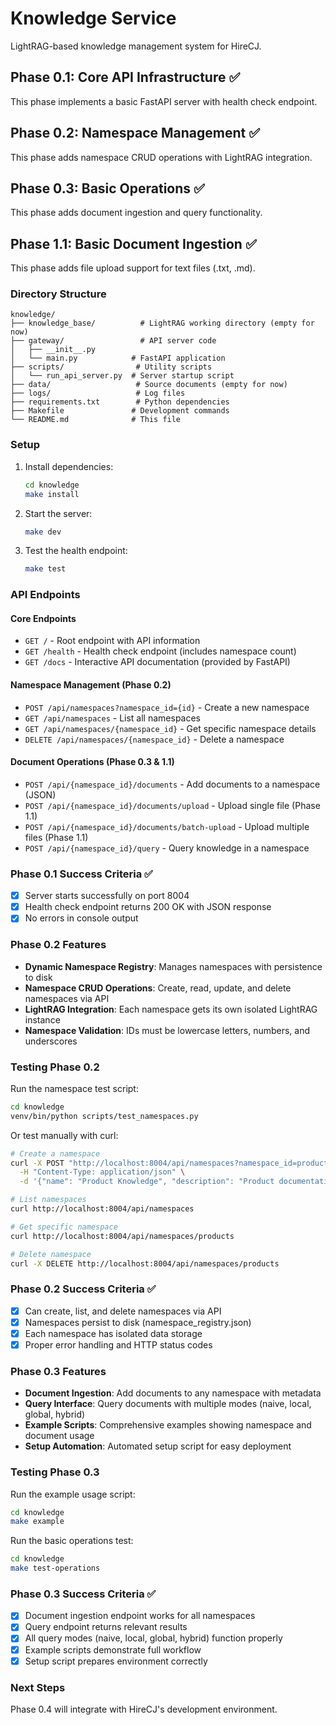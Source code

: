 # Knowledge Service

LightRAG-based knowledge management system for HireCJ.

## Phase 0.1: Core API Infrastructure ✅

This phase implements a basic FastAPI server with health check endpoint.

## Phase 0.2: Namespace Management ✅

This phase adds namespace CRUD operations with LightRAG integration.

## Phase 0.3: Basic Operations ✅

This phase adds document ingestion and query functionality.

## Phase 1.1: Basic Document Ingestion ✅

This phase adds file upload support for text files (.txt, .md).

### Directory Structure

```
knowledge/
├── knowledge_base/          # LightRAG working directory (empty for now)
├── gateway/                 # API server code
│   ├── __init__.py
│   └── main.py            # FastAPI application  
├── scripts/                # Utility scripts
│   └── run_api_server.py  # Server startup script
├── data/                   # Source documents (empty for now)
├── logs/                   # Log files
├── requirements.txt        # Python dependencies
├── Makefile               # Development commands
└── README.md              # This file
```

### Setup

1. Install dependencies:
   ```bash
   cd knowledge
   make install
   ```

2. Start the server:
   ```bash
   make dev
   ```

3. Test the health endpoint:
   ```bash
   make test
   ```

### API Endpoints

#### Core Endpoints
- `GET /` - Root endpoint with API information
- `GET /health` - Health check endpoint (includes namespace count)
- `GET /docs` - Interactive API documentation (provided by FastAPI)

#### Namespace Management (Phase 0.2)
- `POST /api/namespaces?namespace_id={id}` - Create a new namespace
- `GET /api/namespaces` - List all namespaces
- `GET /api/namespaces/{namespace_id}` - Get specific namespace details
- `DELETE /api/namespaces/{namespace_id}` - Delete a namespace

#### Document Operations (Phase 0.3 & 1.1)
- `POST /api/{namespace_id}/documents` - Add documents to a namespace (JSON)
- `POST /api/{namespace_id}/documents/upload` - Upload single file (Phase 1.1)
- `POST /api/{namespace_id}/documents/batch-upload` - Upload multiple files (Phase 1.1)
- `POST /api/{namespace_id}/query` - Query knowledge in a namespace

### Phase 0.1 Success Criteria ✅

- [x] Server starts successfully on port 8004
- [x] Health check endpoint returns 200 OK with JSON response
- [x] No errors in console output

### Phase 0.2 Features

- **Dynamic Namespace Registry**: Manages namespaces with persistence to disk
- **Namespace CRUD Operations**: Create, read, update, and delete namespaces via API
- **LightRAG Integration**: Each namespace gets its own isolated LightRAG instance
- **Namespace Validation**: IDs must be lowercase letters, numbers, and underscores

### Testing Phase 0.2

Run the namespace test script:
```bash
cd knowledge
venv/bin/python scripts/test_namespaces.py
```

Or test manually with curl:
```bash
# Create a namespace
curl -X POST "http://localhost:8004/api/namespaces?namespace_id=products" \
  -H "Content-Type: application/json" \
  -d '{"name": "Product Knowledge", "description": "Product documentation"}'

# List namespaces
curl http://localhost:8004/api/namespaces

# Get specific namespace
curl http://localhost:8004/api/namespaces/products

# Delete namespace
curl -X DELETE http://localhost:8004/api/namespaces/products
```

### Phase 0.2 Success Criteria ✅

- [x] Can create, list, and delete namespaces via API
- [x] Namespaces persist to disk (namespace_registry.json)
- [x] Each namespace has isolated data storage
- [x] Proper error handling and HTTP status codes

### Phase 0.3 Features

- **Document Ingestion**: Add documents to any namespace with metadata
- **Query Interface**: Query documents with multiple modes (naive, local, global, hybrid)
- **Example Scripts**: Comprehensive examples showing namespace and document usage
- **Setup Automation**: Automated setup script for easy deployment

### Testing Phase 0.3

Run the example usage script:
```bash
cd knowledge
make example
```

Run the basic operations test:
```bash
cd knowledge
make test-operations
```

### Phase 0.3 Success Criteria ✅

- [x] Document ingestion endpoint works for all namespaces
- [x] Query endpoint returns relevant results
- [x] All query modes (naive, local, global, hybrid) function properly
- [x] Example scripts demonstrate full workflow
- [x] Setup script prepares environment correctly

### Next Steps

Phase 0.4 will integrate with HireCJ's development environment.